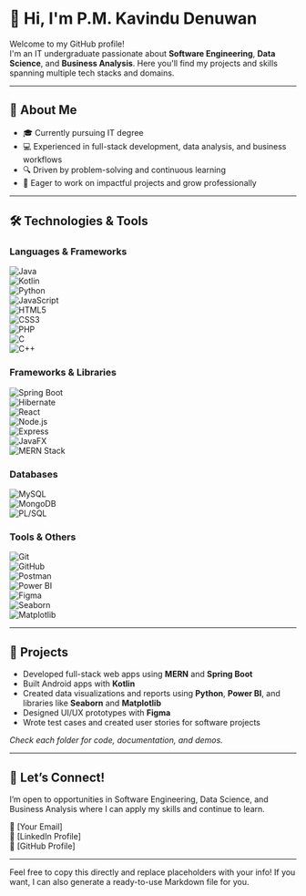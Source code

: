 # 👋 Hi, I'm P.M. Kavindu Denuwan

Welcome to my GitHub profile!  
I'm an IT undergraduate passionate about **Software Engineering**, **Data Science**, and **Business Analysis**. Here you'll find my projects and skills spanning multiple tech stacks and domains.

---

## 🚀 About Me

- 🎓 Currently pursuing IT degree  
- 💻 Experienced in full-stack development, data analysis, and business workflows  
- 🔍 Driven by problem-solving and continuous learning  
- 🌱 Eager to work on impactful projects and grow professionally

---

## 🛠️ Technologies & Tools

### Languages & Frameworks  
![Java](https://img.shields.io/badge/Java-ED8B00?style=for-the-badge&logo=java&logoColor=white)  
![Kotlin](https://img.shields.io/badge/Kotlin-0095D5?style=for-the-badge&logo=kotlin&logoColor=white)  
![Python](https://img.shields.io/badge/Python-3776AB?style=for-the-badge&logo=python&logoColor=white)  
![JavaScript](https://img.shields.io/badge/JavaScript-F7DF1E?style=for-the-badge&logo=javascript&logoColor=black)  
![HTML5](https://img.shields.io/badge/HTML5-E34F26?style=for-the-badge&logo=html5&logoColor=white)  
![CSS3](https://img.shields.io/badge/CSS3-1572B6?style=for-the-badge&logo=css3&logoColor=white)  
![PHP](https://img.shields.io/badge/PHP-777BB4?style=for-the-badge&logo=php&logoColor=white)  
![C](https://img.shields.io/badge/C-00599C?style=for-the-badge&logo=c&logoColor=white)  
![C++](https://img.shields.io/badge/C++-00599C?style=for-the-badge&logo=c%2B%2B&logoColor=white)

### Frameworks & Libraries  
![Spring Boot](https://img.shields.io/badge/Spring_Boot-6DB33F?style=for-the-badge&logo=spring-boot&logoColor=white)  
![Hibernate](https://img.shields.io/badge/Hibernate-59666C?style=for-the-badge&logo=hibernate&logoColor=white)  
![React](https://img.shields.io/badge/React-61DAFB?style=for-the-badge&logo=react&logoColor=black)  
![Node.js](https://img.shields.io/badge/Node.js-339933?style=for-the-badge&logo=node.js&logoColor=white)  
![Express](https://img.shields.io/badge/Express.js-000000?style=for-the-badge&logo=express&logoColor=white)  
![JavaFX](https://img.shields.io/badge/JavaFX-0078D7?style=for-the-badge&logo=java&logoColor=white)  
![MERN Stack](https://img.shields.io/badge/MERN-0388fc?style=for-the-badge&logo=mern)

### Databases  
![MySQL](https://img.shields.io/badge/MySQL-4479A1?style=for-the-badge&logo=mysql&logoColor=white)  
![MongoDB](https://img.shields.io/badge/MongoDB-47A248?style=for-the-badge&logo=mongodb&logoColor=white)  
![PL/SQL](https://img.shields.io/badge/PL_SQL-F80000?style=for-the-badge&logo=oracle&logoColor=white)

### Tools & Others  
![Git](https://img.shields.io/badge/Git-F05032?style=for-the-badge&logo=git&logoColor=white)  
![GitHub](https://img.shields.io/badge/GitHub-181717?style=for-the-badge&logo=github&logoColor=white)  
![Postman](https://img.shields.io/badge/Postman-FF6C37?style=for-the-badge&logo=postman&logoColor=white)  
![Power BI](https://img.shields.io/badge/Power_BI-F2C811?style=for-the-badge&logo=microsoft-power-bi&logoColor=black)  
![Figma](https://img.shields.io/badge/Figma-F24E1E?style=for-the-badge&logo=figma&logoColor=white)  
![Seaborn](https://img.shields.io/badge/Seaborn-4B8BBE?style=for-the-badge&logo=python&logoColor=white)  
![Matplotlib](https://img.shields.io/badge/Matplotlib-11557C?style=for-the-badge&logo=python&logoColor=white)

---

## 📂 Projects

- Developed full-stack web apps using **MERN** and **Spring Boot**  
- Built Android apps with **Kotlin**  
- Created data visualizations and reports using **Python**, **Power BI**, and libraries like **Seaborn** and **Matplotlib**  
- Designed UI/UX prototypes with **Figma**  
- Wrote test cases and created user stories for software projects  

*Check each folder for code, documentation, and demos.*

---

## 🤝 Let’s Connect!

I’m open to opportunities in Software Engineering, Data Science, and Business Analysis where I can apply my skills and continue to learn.

📧 [Your Email]  
🔗 [LinkedIn Profile]  
🐙 [GitHub Profile]

---

Feel free to copy this directly and replace placeholders with your info! If you want, I can also generate a ready-to-use Markdown file for you.
